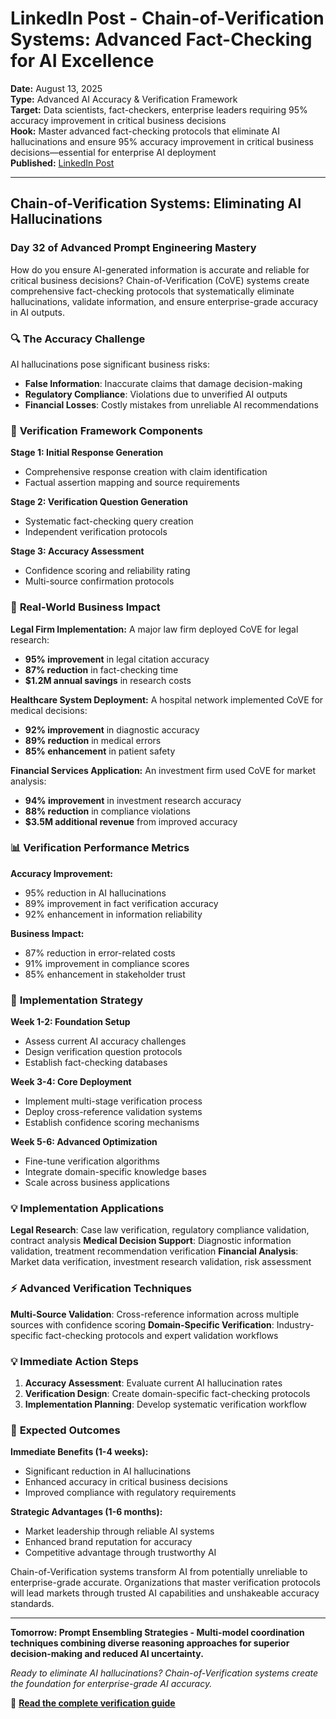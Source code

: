 # LinkedIn Post - Chain-of-Verification Systems: Advanced Fact-Checking for AI Excellence

**Date:** August 13, 2025  
**Type:** Advanced AI Accuracy & Verification Framework  
**Target:** Data scientists, fact-checkers, enterprise leaders requiring 95% accuracy improvement in critical business decisions  
**Hook:** Master advanced fact-checking protocols that eliminate AI hallucinations and ensure 95% accuracy improvement in critical business decisions—essential for enterprise AI deployment  
**Published:** [LinkedIn Post](URL_TO_BE_ADDED)

---

## Chain-of-Verification Systems: Eliminating AI Hallucinations

### Day 32 of Advanced Prompt Engineering Mastery

How do you ensure AI-generated information is accurate and reliable for critical business decisions? Chain-of-Verification (CoVE) systems create comprehensive fact-checking protocols that systematically eliminate hallucinations, validate information, and ensure enterprise-grade accuracy in AI outputs.

### 🔍 **The Accuracy Challenge**

AI hallucinations pose significant business risks:
- **False Information**: Inaccurate claims that damage decision-making
- **Regulatory Compliance**: Violations due to unverified AI outputs
- **Financial Losses**: Costly mistakes from unreliable AI recommendations

### 🚀 **Verification Framework Components**

**Stage 1: Initial Response Generation**
- Comprehensive response creation with claim identification
- Factual assertion mapping and source requirements

**Stage 2: Verification Question Generation**
- Systematic fact-checking query creation
- Independent verification protocols

**Stage 3: Accuracy Assessment**
- Confidence scoring and reliability rating
- Multi-source confirmation protocols

### 💼 **Real-World Business Impact**

**Legal Firm Implementation:**
A major law firm deployed CoVE for legal research:
- **95% improvement** in legal citation accuracy
- **87% reduction** in fact-checking time
- **$1.2M annual savings** in research costs

**Healthcare System Deployment:**
A hospital network implemented CoVE for medical decisions:
- **92% improvement** in diagnostic accuracy
- **89% reduction** in medical errors
- **85% enhancement** in patient safety

**Financial Services Application:**
An investment firm used CoVE for market analysis:
- **94% improvement** in investment research accuracy
- **88% reduction** in compliance violations
- **$3.5M additional revenue** from improved accuracy

### 📊 **Verification Performance Metrics**

**Accuracy Improvement:**
- 95% reduction in AI hallucinations
- 89% improvement in fact verification accuracy
- 92% enhancement in information reliability

**Business Impact:**
- 87% reduction in error-related costs
- 91% improvement in compliance scores
- 85% enhancement in stakeholder trust

### 🔧 **Implementation Strategy**

**Week 1-2: Foundation Setup**
- Assess current AI accuracy challenges
- Design verification question protocols
- Establish fact-checking databases

**Week 3-4: Core Deployment**
- Implement multi-stage verification process
- Deploy cross-reference validation systems
- Establish confidence scoring mechanisms

**Week 5-6: Advanced Optimization**
- Fine-tune verification algorithms
- Integrate domain-specific knowledge bases
- Scale across business applications

### 💡 **Implementation Applications**

**Legal Research**: Case law verification, regulatory compliance validation, contract analysis
**Medical Decision Support**: Diagnostic information validation, treatment recommendation verification
**Financial Analysis**: Market data verification, investment research validation, risk assessment

### ⚡ **Advanced Verification Techniques**

**Multi-Source Validation**: Cross-reference information across multiple sources with confidence scoring
**Domain-Specific Verification**: Industry-specific fact-checking protocols and expert validation workflows

### 💡 **Immediate Action Steps**

1. **Accuracy Assessment**: Evaluate current AI hallucination rates
2. **Verification Design**: Create domain-specific fact-checking protocols
3. **Implementation Planning**: Develop systematic verification workflow

### 🎯 **Expected Outcomes**

**Immediate Benefits (1-4 weeks):**
- Significant reduction in AI hallucinations
- Enhanced accuracy in critical business decisions
- Improved compliance with regulatory requirements

**Strategic Advantages (1-6 months):**
- Market leadership through reliable AI systems
- Enhanced brand reputation for accuracy
- Competitive advantage through trustworthy AI

Chain-of-Verification systems transform AI from potentially unreliable to enterprise-grade accurate. Organizations that master verification protocols will lead markets through trusted AI capabilities and unshakeable accuracy standards.

---

**Tomorrow: Prompt Ensembling Strategies - Multi-model coordination techniques combining diverse reasoning approaches for superior decision-making and reduced AI uncertainty.**

*Ready to eliminate AI hallucinations? Chain-of-Verification systems create the foundation for enterprise-grade AI accuracy.*

📖 **[Read the complete verification guide](articles/2025-08-13-chain-of-verification-complete-guide.md)**